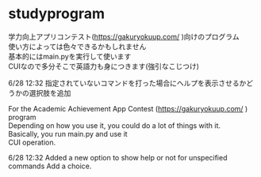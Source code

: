 # studyprogram
学力向上アプリコンテスト(https://gakuryokuup.com/ )向けのプログラム  
使い方によっては色々できるかもしれません  
基本的にはmain.pyを実行して使います  
CUIなので多分そこで英語力も身につきます(強引なこじつけ) 

6/28 12:32 指定されていないコマンドを打った場合にヘルプを表示させるかどうかの選択肢を追加  

For the Academic Achievement App Contest (https://gakuryokuup.com/ ) program  
Depending on how you use it, you could do a lot of things with it.  
Basically, you run main.py and use it  
CUI operation.  

6/28 12:32 Added a new option to show help or not for unspecified commands Add a choice.  
